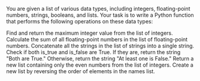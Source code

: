 You are given a list of various data types, including integers, floating-point numbers, strings, booleans, and lists. Your task is to write a Python function that performs the following operations on these data types:

Find and return the maximum integer value from the list of integers.
Calculate the sum of all floating-point numbers in the list of floating-point numbers.
Concatenate all the strings in the list of strings into a single string.
Check if both is_true and is_false are True. If they are, return the string "Both are True." Otherwise, return the string "At least one is False."
Return a new list containing only the even numbers from the list of integers.
Create a new list by reversing the order of elements in the names list.